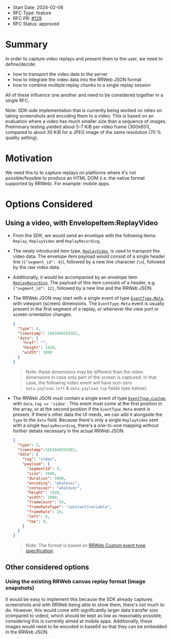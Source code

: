 - Start Date: 2024-02-06
- RFC Type: feature
- RFC PR: [#129](https://github.com/getsentry/rfcs/pull/129)
- RFC Status: approved

# Summary

In order to capture video replays and present them to the user, we need to define/decide:

- how to transport the video data to the server
- how to integrate the video data into the RRWeb JSON format
- how to combine multiple replay chunks to a single replay session

All of these influence one another and need to be considered together in a single RFC.

Note: SDK-side implementation that is currently being worked on relies on taking screenshots and encoding them to a video.
This is based on an evaluation where a video has much smaller size than a sequence of images.
Preliminary testing yielded about 5-7 KiB per video frame (300x651), compared to about 30 KiB for a JPEG image of the same resolution (70 % quality setting).

# Motivation

We need this to to capture replays on platforms where it's not possible/feasible to produce an HTML DOM (i.e. the native format supported by RRWeb). For example: mobile apps.

<!-- # Supporting Data -->
<!-- Metrics to help support your decision (if applicable). -->

# Options Considered

## Using a video, with EnvelopeItem:ReplayVideo

- From the SDK, we would send an envelope with the following items: `Replay`, `ReplayVideo` and `ReplayRecording`.
- The newly introduced item type, [`ReplayVideo`](https://github.com/getsentry/relay/blob/5fd3969e88d3eea1f2849e55b61678cac6b14e44/relay-server/src/envelope.rs#L115C5-L115C20), is used to transport the video data.
  The envelope item payload would consist of a single header line (`{"segment_id": 4}`), followed by a new line character (`\n`), followed by the raw video data.

- Additionally, it would be accompanied by an envelope item [`ReplayRecording`](https://github.com/getsentry/relay/blob/5fd3969e88d3eea1f2849e55b61678cac6b14e44/relay-server/src/envelope.rs#L113). The payload of this item consists of a header, e.g. `{"segment_id": 12}`, followed by a new line and the RRWeb JSON.
- The RRWeb JSON may start with a single event of type [`EventType.Meta`](https://github.com/rrweb-io/rrweb/blob/8aea5b00a4dfe5a6f59bd2ae72bb624f45e51e81/packages/types/src/index.ts#L8-L16), with viewport (screen) dimensions. The `EventType.Meta` event is usually present in the first segment of a replay, or whenever the view port or screen orientation changes.

    ```json
    {
      "type": 4,
      "timestamp": 1681846559381,
      "data": {
        "href": "",
        "height": 1920,
        "width": 1080
      }
    }
    ```

  > Note: these dimensions may be different than the video dimensions in case only part of the screen is captured.
    In that case, the following video event will have non-zero `data.payload.left` & `data.payload.top` fields (see below).

- The RRWeb JSON must contain a single event of type [`EventType.Custom`](https://github.com/rrweb-io/rrweb/blob/8aea5b00a4dfe5a6f59bd2ae72bb624f45e51e81/packages/types/src/index.ts#L8-L16), with `data.tag == 'video'`.
  This event must come at the first position in the array, or at the second position if the `EventType.Meta` event is present.
  If there's other data the UI needs, we can add it alongside the `type` to the `data` field. Because there's only a single `ReplayVideo` sent with a single `ReplayRecording`, there's a one-to-one mapping without further details necessary in the actual RRWeb JSON.

    ```json
    {
      "type": 5,
      "timestamp":1681846559381,
      "data": {
        "tag": "video",
        "payload": {
          "segmentId": 4,
          "size": 3440,
          "duration": 5000,
          "encoding": "whatever",
          "container": "whatever",
          "height": 1920,
          "width": 1080,
          "frameCount": 50,
          "frameRateType": "constant|variable",
          "frameRate": 10,
          "left": 0,
          "top": 0,
        }
      }
    }
    ```

    > Note: The format is based on [RRWeb Custom event type specification](https://github.com/rrweb-io/rrweb/blob/8aea5b00a4dfe5a6f59bd2ae72bb624f45e51e81/packages/types/src/index.ts#L53-L59).

## Other considered options

### Using the existing RRWeb canvas replay format (image snapshots)

It would be easy to implement this because the SDK already captures screenshots and with RRWeb being able to show them, there's not much to do. However, this would come with significantly larger data transfer size (compared to video), which should be kept as low as reasonably possible, considering this is currently aimed at mobile apps. Additionally, these images would need to be encoded in base64 so that they can be embedded in the RRWeb JSON.
